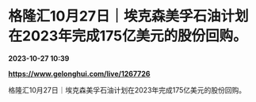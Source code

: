 # 格隆汇10月27日｜埃克森美孚石油计划在2023年完成175亿美元的股份回购。

**2023-10-27 10:39**

**https://www.gelonghui.com/live/1267726**

格隆汇10月27日｜埃克森美孚石油计划在2023年完成175亿美元的股份回购。